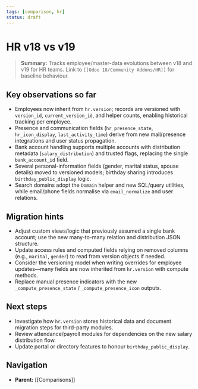 ```yaml
---
tags: [comparison, hr]
status: draft
---
```

# HR v18 vs v19

> **Summary:** Tracks employee/master-data evolutions between v18 and v19 for HR teams. Link to `[[Odoo 18/Community Addons/HR]]` for baseline behaviour.

## Key observations so far
- Employees now inherit from `hr.version`; records are versioned with `version_id`, `current_version_id`, and helper counts, enabling historical tracking per employee.
- Presence and communication fields (`hr_presence_state`, `hr_icon_display`, `last_activity_time`) derive from new mail/presence integrations and user status propagation.
- Bank account handling supports multiple accounts with distribution metadata (`salary_distribution`) and trusted flags, replacing the single `bank_account_id` field.
- Several personal-information fields (gender, marital status, spouse details) moved to versioned models; birthday sharing introduces `birthday_public_display` logic.
- Search domains adopt the `Domain` helper and new SQL/query utilities, while email/phone fields normalise via `email_normalize` and user relations.

## Migration hints
- Adjust custom views/logic that previously assumed a single bank account; use the new many-to-many relation and distribution JSON structure.
- Update access rules and computed fields relying on removed columns (e.g., `marital`, `gender`) to read from version objects if needed.
- Consider the versioning model when writing overrides for employee updates—many fields are now inherited from `hr.version` with compute methods.
- Replace manual presence indicators with the new `_compute_presence_state` / `_compute_presence_icon` outputs.

## Next steps
- Investigate how `hr.version` stores historical data and document migration steps for third-party modules.
- Review attendance/payroll modules for dependencies on the new salary distribution flow.
- Update portal or directory features to honour `birthday_public_display`.


## Navigation
- **Parent:** [[Comparisons]]

